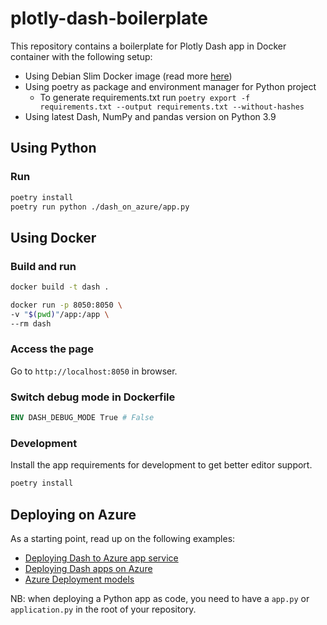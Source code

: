 # plotly-dash-boilerplate

This repository contains a boilerplate for Plotly Dash app in Docker container with the following setup:

- Using Debian Slim Docker image (read more [here](https://pythonspeed.com/articles/base-image-python-docker-images/))
- Using poetry as package and environment manager for Python project
  - To generate requirements.txt run `poetry export -f requirements.txt --output requirements.txt --without-hashes`
- Using latest Dash, NumPy and pandas version on Python 3.9



## Using Python

### Run
```sh
poetry install
poetry run python ./dash_on_azure/app.py
```

## Using Docker

### Build and run

```sh
docker build -t dash .

docker run -p 8050:8050 \
-v "$(pwd)"/app:/app \
--rm dash
```

### Access the page

Go to `http://localhost:8050` in browser.

### Switch debug mode in Dockerfile

```dockerfile
ENV DASH_DEBUG_MODE True # False
```

### Development

Install the app requirements for development to get better editor support.

```sh
poetry install
```

## Deploying on Azure

As a starting point, read up on the following examples:

- [Deploying Dash to Azure app service](https://www.phillipsj.net/posts/deploying-dash-to-azure-app-service)
- [Deploying Dash apps on Azure](https://resonance-analytics.com/blog/deploying-dash-apps-on-azure)
- [Azure Deployment models](https://stackify.com/azure-deployment-models/)

NB: when deploying a Python app as code, you need to have a `app.py` or `application.py` in the root of your repository.